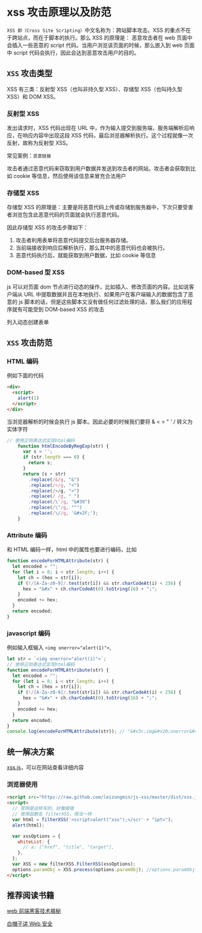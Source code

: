 # xss 攻击原理以及防范

`XSS 即（Cross Site Scripting）`中文名称为：跨站脚本攻击。XSS 的重点不在于跨站点，而在于脚本的执行。那么 XSS 的原理是：
恶意攻击者在 web 页面中会插入一些恶意的 script 代码。当用户浏览该页面的时候，那么嵌入到 web 页面中 script 代码会执行，因此会达到恶意攻击用户的目的。

## `XSS` 攻击类型

XSS 有三类：反射型 XSS（也叫非持久型 XSS）、存储型 XSS（也叫持久型 XSS）和 DOM XSS。

### 反射型 XSS

发出请求时，XSS 代码出现在 URL 中，作为输入提交到服务端，服务端解析后响应，在响应内容中出现这段 XSS 代码，最后浏览器解析执行。这个过程就像一次反射，故称为反射型 XSS。

常见案例：`恶意链接`

攻击者通过恶意代码来窃取到用户数据并发送到攻击者的网站。攻击者会获取到比如 cookie 等信息，然后使用该信息来冒充合法用户

### 存储型 XSS

存储型 XSS 的原理是：主要是将恶意代码上传或存储到服务器中，下次只要受害者浏览包含此恶意代码的页面就会执行恶意代码。

因此存储型 XSS 的攻击步骤如下：

1. 攻击者利用表单将恶意代码提交后台服务器存储。
2. 当前端接收到响应后解析执行，那么其中的恶意代码也会被执行。
3. 恶意代码执行后，就能获取到用户数据，比如 cookie 等信息

### DOM-based 型 XSS

js 可以对页面 dom 节点进行动态的操作，比如插入、修改页面的内容。比如说客户端从 URL 中提取数据并且在本地执行、如果用户在客户端输入的数据包含了恶意的 js 脚本的话，但是这些脚本又没有做任何过滤处理的话，那么我们的应用程序就有可能受到 DOM-based XSS 的攻击

列入动态创建表单

## `XSS` 攻击防范

### HTML 编码

例如下面的代码

```HTML
<div>
  <script>
    alert(1)
  </script>
</div>
```

当浏览器解析的时候会执行 js 脚本。因此必要的时候我们要将 & < > " ' / 转义为实体字符

```js
// 使用正则表达式实现html编码
    function htmlEncodeByRegExp(str) {
      var s = '';
      if (str.length === 0) {
        return s;
      }
      return (s + str)
        .replace(/&/g, "&")
        .replace(/</g, "<")
        .replace(/>/g, ">")
        .replace(/ /g, " ")
        .replace(/\'/g, "&#39")
        .replace(/\"/g, """)
        .replace(/\//g, '&#x2F;');
    }
```

### Attribute 编码

和 HTML 编码一样，html 中的属性也要进行编码，比如

```js
function encodeForHTMLAttribute(str) {
  let encoded = "";
  for (let i = 0; i < str.length; i++) {
    let ch = (hex = str[i]);
    if (!/[A-Za-z0-9]/.test(str[i]) && str.charCodeAt(i) < 256) {
      hex = "&#x" + ch.charCodeAt(0).toString(16) + ";";
    }
    encoded += hex;
  }
  return encoded;
}
```

### javascript 编码

例如输入框输入 `<img onerror="alert(1)">`,

```js
let str = `<img onerror="alert(1)">`;
// 使用正则表达式实现html编码
function encodeForHTMLAttribute(str) {
  let encoded = "";
  for (let i = 0; i < str.length; i++) {
    let ch = (hex = str[i]);
    if (!/[A-Za-z0-9]/.test(str[i]) && str.charCodeAt(i) < 256) {
      hex = "&#x" + ch.charCodeAt(0).toString(16) + ";";
    }
    encoded += hex;
  }
  return encoded;
}
console.log(encodeForHTMLAttribute(str)); // "&#x3c;img&#x20;onerror&#x3d;&#x22;alert&#x28;1&#x29;&#x22;&#x3e;"
```

## 统一解决方案

[xss.js](https://jsxss.com/zh/index.html)，可以在网站查看详细内容

### 浏览器使用

```html
<script src="https://raw.github.com/leizongmin/js-xss/master/dist/xss.js"></script>
<script>
  // 官网是这样写的，好像报错
  // 使用函数名 filterXSS，用法一样
  var html = filterXSS('<script>alert("xss");</scr' + "ipt>");
  alert(html);

  var xssOptions = {
    whiteList: {
      // a: ["href", "title", "target"],
    },
  };
  var XSS = new filterXSS.FilterXSS(xssOptions);
  options.paramObj = XSS.process(options.paramObj); //options.paramObj代表请求此参数
</script>
```

## 推荐阅读书籍

[web 前端黑客技术揭秘](https://book.douban.com/subject/20451827/)

[白帽子讲 Web 安全](https://book.douban.com/subject/10546925/)
